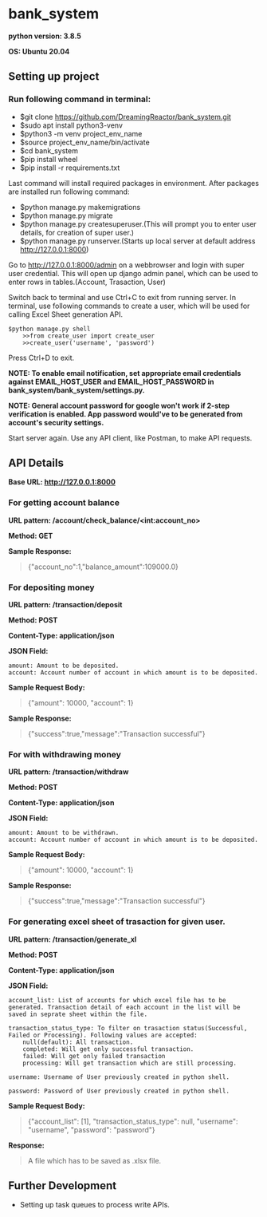 # bank_system

__python version: 3.8.5__

__OS: Ubuntu 20.04__

## Setting up project

### Run following command in terminal:

* $git clone https://github.com/DreamingReactor/bank_system.git
* $sudo apt install python3-venv
* $python3 -m venv project_env_name
* $source project_env_name/bin/activate
* $cd bank_system
* $pip install wheel
* $pip install -r requirements.txt

Last command will install required packages in environment. After packages are installed run following command:

* $python manage.py makemigrations
* $python manage.py migrate
* $python manage.py createsuperuser.(This will prompt you to enter user details, for creation of super user.)
* $python manage.py runserver.(Starts up local server at default address http://127.0.0.1:8000)

Go to http://127.0.0.1:8000/admin on a webbrowser and login with super user credential. This will open up django admin panel, which can be used to enter rows in tables.(Account, Trasaction, User)

Switch back to terminal and use Ctrl+C to exit from running server. In terminal, use following commands to create a user, which will be used for calling Excel Sheet generation API.

    $python manage.py shell
        >>from create_user import create_user
        >>create_user('username', 'password')

Press Ctrl+D to exit. 

__NOTE: To enable email notification, set appropriate email credentials against EMAIL_HOST_USER and EMAIL_HOST_PASSWORD in bank_system/bank_system/settings.py.__

__NOTE: General account password for google won't work if 2-step verification is enabled. App password would've to be generated from account's security settings.__

Start server again. Use any API client, like Postman, to make API requests.

## API Details

__Base URL: http://127.0.0.1:8000__


### For getting account balance

__URL pattern: /account/check_balance/\<int:account_no\>__

__Method: GET__

__Sample Response:__
> {"account_no":1,"balance_amount":109000.0}


### For depositing money

__URL pattern: /transaction/deposit__

__Method: POST__

__Content-Type: application/json__

__JSON Field:__

    amount: Amount to be deposited.
    account: Account number of account in which amount is to be deposited.

__Sample Request Body:__
> {"amount": 10000, "account": 1}

__Sample Response:__
> {"success":true,"message":"Transaction successful"}


### For with withdrawing money

__URL pattern: /transaction/withdraw__

__Method: POST__

__Content-Type: application/json__

__JSON Field:__

    amount: Amount to be withdrawn.
    account: Account number of account in which amount is to be deposited.

__Sample Request Body:__
> {"amount": 10000, "account": 1}

__Sample Response:__
> {"success":true,"message":"Transaction successful"}


### For generating excel sheet of trasaction for given user.

__URL pattern: /transaction/generate_xl__

__Method: POST__

__Content-Type: application/json__

__JSON Field:__
    
    account_list: List of accounts for which excel file has to be generated. Transaction detail of each account in the list will be saved in seprate sheet within the file. 
    
    transaction_status_type: To filter on trasaction status(Successful, Failed or Processing). Following values are accepted:
        null(default): All transaction.        
        completed: Will get only successful transaction.
        failed: Will get only failed transaction
        processing: Will get transaction which are still processing.
    
    username: Username of User previously created in python shell.
    
    password: Password of User previously created in python shell.

__Sample Request Body:__
> {"account_list": [1], "transaction_status_type": null, "username": "username", "password": "password"}

__Response:__
> A file which has to be saved as .xlsx file.

## Further Development

* Setting up task queues to process write APIs.

